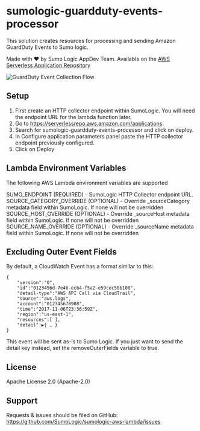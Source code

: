 # sumologic-guardduty-events-processor

This solution creates resources for processing and sending Amazon GuardDuty Events to Sumo logic.


Made with ❤️ by Sumo Logic AppDev Team. Available on the [AWS Serverless Application Repository](https://aws.amazon.com/serverless)

![GuardDuty Event Collection Flow](https://s3.amazonaws.com/appdev-cloudformation-templates/sumologic-guardduty-evetns-processor.png)

## Setup
1. First create an HTTP collector endpoint within SumoLogic. You will need the endpoint URL for the lambda function later.
2. Go to https://serverlessrepo.aws.amazon.com/applications.
3. Search for sumologic-guardduty-events-processor and click on deploy.
4. In Configure application parameters panel paste the HTTP collector endpoint previously configured.
5. Click on Deploy

## Lambda Environment Variables
The following AWS Lambda environment variables are supported

SUMO_ENDPOINT (REQUIRED) - SumoLogic HTTP Collector endpoint URL.
SOURCE_CATEGORY_OVERRIDE (OPTIONAL) - Override _sourceCategory metadata field within SumoLogic. If none will not be overridden
SOURCE_HOST_OVERRIDE (OPTIONAL) - Override _sourceHost metadata field within SumoLogic. If none will not be overridden
SOURCE_NAME_OVERRIDE (OPTIONAL) - Override _sourceName metadata field within SumoLogic. If none will not be overridden

## Excluding Outer Event Fields

By default, a CloudWatch Event has a format similar to this:
```
{
    "version":"0",
    "id":"0123456d-7e46-ecb4-f5a2-e59cec50b100",
    "detail-type":"AWS API Call via CloudTrail",
    "source":"aws.logs",
    "account":"012345678908",
    "time":"2017-11-06T23:36:59Z",
    "region":"us-east-1",
    "resources":[ ],
    "detail":▶{ … }
}
```
This event will be sent as-is to Sumo Logic. If you just want to send the detail key instead, set the removeOuterFields variable to true.


## License

Apache License 2.0 (Apache-2.0)


## Support
Requests & issues should be filed on GitHub: https://github.com/SumoLogic/sumologic-aws-lambda/issues

